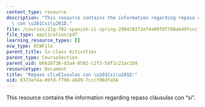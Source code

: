 ```yaml
---
content_type: resource
description: "This resource contains the information regarding repaso cl\xE1usulas\
  \ con \u201Csi\u201D."
file: /courses/21g-702-spanish-ii-spring-2004/0373ef4a09fdf790a6497cccf06dfa56_MIT21G_702S04_46claus.pdf
file_type: application/pdf
learning_resource_types: []
ocw_type: OCWFile
parent_title: In-class Activities
parent_type: CourseSection
parent_uid: b6628738-d3a4-8582-c2f3-5df1c21ac1b9
resourcetype: Document
title: "Repaso cl\xE1usulas con \u201Csi\u201D:"
uid: 0373ef4a-09fd-f790-a649-7cccf06dfa56
---
```

This resource contains the information regarding repaso cláusulas con “si”.


